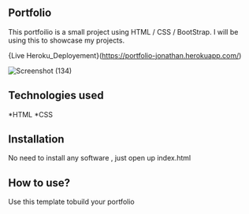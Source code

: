 ## Portfolio
This portfoilio is a small project using HTML / CSS / BootStrap. I will be using this to showcase my projects.

{Live Heroku_Deployement}(https://portfolio-jonathan.herokuapp.com/)

![Screenshot (134)](https://user-images.githubusercontent.com/88953480/138041107-22181bbb-8071-420a-919a-19ff44d2e788.png)

## Technologies used
*HTML *CSS

## Installation
No need to install any software , just open up index.html

## How to use?
Use this template tobuild your portfolio
